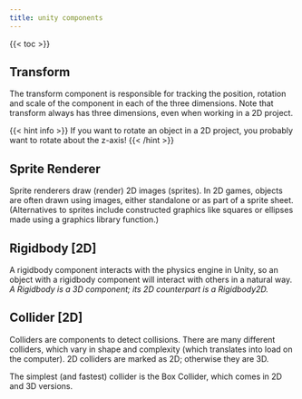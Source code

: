 ```yaml
---
title: unity components
---
```


{{< toc >}}

## Transform
The transform component is responsible for tracking the position, rotation and scale of the component in each of the three dimensions. Note that transform always has three dimensions, even when working in a 2D project.

{{< hint info >}}
If you want to rotate an object in a 2D project, you probably want to rotate about the z-axis!
{{< /hint >}}

## Sprite Renderer
Sprite renderers draw (render) 2D images (sprites). In 2D games, objects are often drawn using images, either standalone or as part of a sprite sheet. (Alternatives to sprites include constructed graphics like squares or ellipses made using a graphics library function.)

## Rigidbody [2D]
A rigidbody component interacts with the physics engine in Unity, so an object with a rigidbody component will interact with others in a natural way. *A Rigidbody is a 3D component; its 2D counterpart is a Rigidbody2D.*

## Collider [2D]
Colliders are components to detect collisions. There are many different colliders, which vary in shape and complexity (which translates into load on the computer). 2D colliders are marked as 2D; otherwise they are 3D.

The simplest (and fastest) collider is the Box Collider, which comes in 2D and 3D versions. 